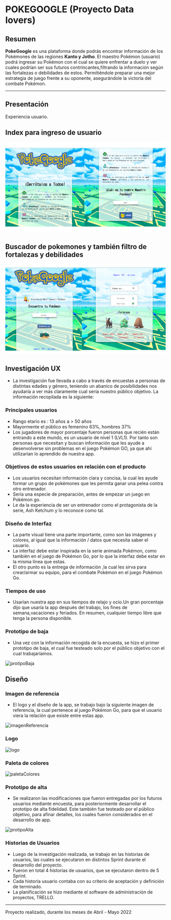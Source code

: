 # POKEGOOGLE (Proyecto Data lovers)

## Resumen

**PokeGoogle** es una plataforma donde podrás encontrar información de los Pokémones de las regiones **Kanto y Jotho**. El maestro Pokémon (usuario) podrá ingresar su Pokémon con el cual se quiere enfrentar a duelo y ver cuales podrían ser sus futuros contrincantes,filtrando la información según las fortalezas o debilidades de estos. Permitiéndole preparar una mejor estrategia de juego frente a su oponente, asegurándole la victoria del combate Pokémon.

---

## Presentación

Experiencia usuario.

## Index para ingreso de usuario

![alt text](./src/imagenes/index.png)

## Buscador de pokemones y también filtro de fortalezas y debilidades

![alt text](./src/imagenes/buscador.png)

## Investigación UX

- La investigación fue llevada a cabo a través de encuestas a personas de distintas edades y género, teniendo un abanico de posibilidades nos ayudaría a ver más claramente cual sería nuestro público objetivo. La información recopilada es la siguiente:

### Principales usuarios

- Rango etario es : 13 años a > 50 años
- Mayormente el público es femenino 63%, hombres 37%
- Los jugadores de mayor porcentaje fueron personas que recién están entrando a este mundo, es un usuario de nivel 1 (LVL1). Por tanto son personas que necesitan y buscan información que les ayude a desenvolverse sin problemas en el juego Pokémon GO, ya que ahí utilizarían lo aprendido de nuestra app.

### Objetivos de estos usuarios en relación con el producto

- Los usuarios necesitan información clara y concisa, la cual les ayude formar un grupo de pokémones que les permita ganar una pelea contra otro entrenador.
- Sería una especie de preparación, antes de empezar un juego en Pokémon go.
- Le da la experiencia de ser un entrenador como el protagonista de la serie, Ash Ketchum y lo reconoce como tal.

### Diseño de Interfaz

- La parte visual tiene una parte importante, como son las imágenes y colores, al igual que la información / datos que necesita saber el usuario.
- La interfaz debe estar inspirada en la serie animada Pokémon, como también en el juego de Pokémon Go, por lo que la interfaz debe estar en la misma línea que estas.
- El otro punto es la entrega de información ,la cual les sirva para crear/armar su equipo, para el combate Pokémon en el juego Pokémon Go.

### Tiempos de uso

- Usarían nuestra app en sus tiempos de relajo y ocio.Un gran porcentaje dijo que usaría la app después del trabajo, los fines de semana,vacaciones y feriados. En resumen, cualquier tiempo libre que tenga la persona disponible.

### Prototipo de baja

- Una vez con la información recogida de la encuesta, se hizo el primer prototipo de baja, el cual fue testeado solo por el público objetivo con el cual trabajaríamos.

![protipoBaja](https://raw.githubusercontent.com/Slacusc/SCL020-data-lovers/main/src/imgReadme/prototipoBaja.png)

## Diseño

### Imagen de referencia

- El logo y el diseño de la app, se trabajo bajo la siguiente imagen de referencia, la cual pertenece al juego Pokémon Go, para que el usuario viera la relación que existe entre estas app.

![imagenReferencia](https://raw.githubusercontent.com/Slacusc/SCL020-data-lovers/main/src/imgReadme/imagenReferencia.png)

### Logo

![logo](https://raw.githubusercontent.com/Slacusc/SCL020-data-lovers/main/src/imgReadme/logo.png)

### Paleta de colores

![paletaColores](https://raw.githubusercontent.com/Slacusc/SCL020-data-lovers/main/src/imgReadme/paletaColores.png)

### Prototipo de alta

- Se realizaron las modificaciones que fueron entregadas por los futuros usuarios mediante encuesta, para posteriormente desarrollar el prototipo de alta fidelidad. Este también fue testeado por el público objetivo, para afinar detalles, los cuales fueron considerados en el desarrollo de app.

![protipoAlta](https://raw.githubusercontent.com/Slacusc/SCL020-data-lovers/main/src/imgReadme/prototipoAlta.png)

### Historias de Usuarios

- Luego de la investigación realizada, se trabajo en las historias de usuarios, las cuales se ejecutaron en distintos Sprint durante el desarrollo del proyecto.
- Fueron en total 4 historias de usuarios, que se ejecutaron dentro de 5 Sprint.
- Cada historia usuario contaba con su criterio de aceptación y definición de terminado.
- La planificación se hizo mediante el software de administración de proyectos, TRELLO.

---

Proyecto realizado, durante los meses de Abril - Mayo 2022
